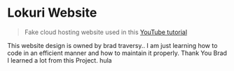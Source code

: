 # Lokuri Website

> Fake cloud hosting website used in this [YouTube tutorial](https://www.youtube.com/watch?v=p0bGHP-PXD4)


This website design is owned by brad traversy.. I am just learning how to code in an efficient manner and how to maintain it properly.
Thank You Brad I learned a lot from this Project. hula
